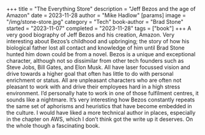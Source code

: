 +++
title = "The Everything Store"
description = "Jeff Bezos and the age of Amazon"
date = 2023-11-28
author = "Mike Hadlow"
[params]
    image = "/img/stone-store.jpg"
    category = "Tech"
    book-author = "Brad Stone"
    started = "2023-11-07"
    completed = "2023-11-28"
    tags = ["book"]
+++
A very good biography of Jeff Bezos and his creation, Amazon. Very interesting about Bezos’s childhood and upbringing; the story of how his biological father lost all contact and knowledge of him until Brad Stone hunted him down could be from a novel. Bezos is a unique and exceptional character, although not so dissimilar from other tech founders such as Steve Jobs, Bill Gates, and Elon Musk. All have laser focussed vision and drive towards a higher goal that often has little to do with personal enrichment or status. All are unpleasant characters who are often not pleasant to work with and drive their employees hard in a high stress environment. I’d personally hate to work in one of those fulfilment centres, it sounds like a nightmare. It’s very interesting how Bezos constantly repeats the same set of aphorisms and heuristics that have become embedded in the culture. I would have liked a more technical author in places, especially in the chapter on AWS, which I don’t think got the write up it deserves. On the whole though a fascinating book.

